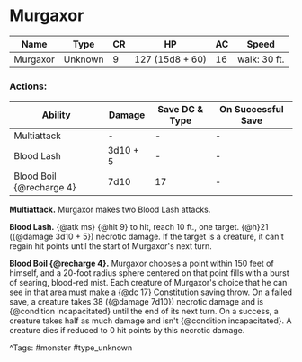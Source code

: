 # Murgaxor

| Name | Type | CR | HP | AC | Speed |
|------|------|----|----|----|-------|
| Murgaxor | Unknown | 9 | 127 (15d8 + 60) | 16 | walk: 30 ft. |

### Actions:

| Ability | Damage | Save DC & Type | On Successful Save |
|---------|--------|----------------|--------------------|
| Multiattack | - | - | - |
| Blood Lash | 3d10 + 5 | - | - |
| Blood Boil {@recharge 4} | 7d10 | 17 | - |


**Multiattack.** Murgaxor makes two Blood Lash attacks.

**Blood Lash.** {@atk ms} {@hit 9} to hit, reach 10 ft., one target. {@h}21 ({@damage 3d10 + 5}) necrotic damage. If the target is a creature, it can't regain hit points until the start of Murgaxor's next turn.

**Blood Boil {@recharge 4}.** Murgaxor chooses a point within 150 feet of himself, and a 20-foot radius sphere centered on that point fills with a burst of searing, blood-red mist. Each creature of Murgaxor's choice that he can see in that area must make a {@dc 17} Constitution saving throw. On a failed save, a creature takes 38 ({@damage 7d10}) necrotic damage and is {@condition incapacitated} until the end of its next turn. On a success, a creature takes half as much damage and isn't {@condition incapacitated}. A creature dies if reduced to 0 hit points by this necrotic damage.

^Tags: #monster #type_unknown